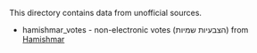 This directory contains data from unofficial sources.

* hamishmar_votes - non-electronic votes (הצבעיות שמיות) from [Hamishmar](http://hamishmar.org.il/)
